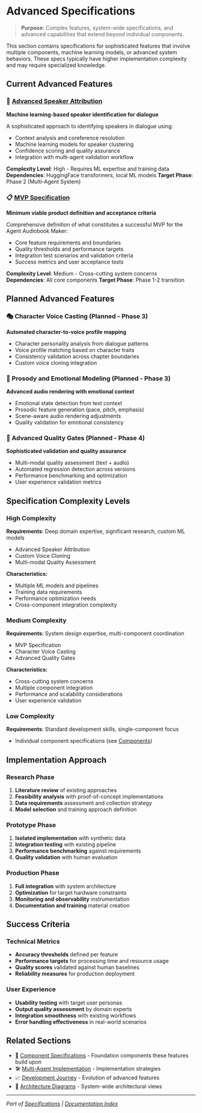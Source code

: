 # Advanced Specifications

> **Purpose**: Complex features, system-wide specifications, and advanced capabilities that extend beyond individual components.

This section contains specifications for sophisticated features that involve multiple components, machine learning models, or advanced system behaviors. These specs typically have higher implementation complexity and may require specialized knowledge.

## Current Advanced Features

### 🧠 [Advanced Speaker Attribution](ADVANCED_SPEAKER_ATTRIBUTION.md)

**Machine learning-based speaker identification for dialogue**

A sophisticated approach to identifying speakers in dialogue using:

- Context analysis and coreference resolution
- Machine learning models for speaker clustering
- Confidence scoring and quality assurance
- Integration with multi-agent validation workflow

**Complexity Level**: High - Requires ML expertise and training data
**Dependencies**: HuggingFace transformers, local ML models
**Target Phase**: Phase 2 (Multi-Agent System)

### 📋 [MVP Specification](MVP_SPECIFICATION.md)  

**Minimum viable product definition and acceptance criteria**

Comprehensive definition of what constitutes a successful MVP for the Agent Audiobook Maker:

- Core feature requirements and boundaries
- Quality thresholds and performance targets
- Integration test scenarios and validation criteria
- Success metrics and user acceptance tests

**Complexity Level**: Medium - Cross-cutting system concerns
**Dependencies**: All core components
**Target Phase**: Phase 1-2 transition

## Planned Advanced Features

### 🎭 Character Voice Casting (Planned - Phase 3)

**Automated character-to-voice profile mapping**

- Character personality analysis from dialogue patterns
- Voice profile matching based on character traits  
- Consistency validation across chapter boundaries
- Custom voice cloning integration

### 🎵 Prosody and Emotional Modeling (Planned - Phase 3)

**Advanced audio rendering with emotional context**

- Emotional state detection from text context
- Prosodic feature generation (pace, pitch, emphasis)
- Scene-aware audio rendering adjustments
- Quality validation for emotional consistency

### 🔧 Advanced Quality Gates (Planned - Phase 4)

**Sophisticated validation and quality assurance**

- Multi-modal quality assessment (text + audio)
- Automated regression detection across versions
- Performance benchmarking and optimization
- User experience validation metrics

## Specification Complexity Levels

### High Complexity

**Requirements**: Deep domain expertise, significant research, custom ML models

- Advanced Speaker Attribution
- Custom Voice Cloning  
- Multi-modal Quality Assessment

**Characteristics:**

- Multiple ML models and pipelines
- Training data requirements
- Performance optimization needs
- Cross-component integration complexity

### Medium Complexity  

**Requirements**: System design expertise, multi-component coordination

- MVP Specification
- Character Voice Casting
- Advanced Quality Gates

**Characteristics:**

- Cross-cutting system concerns
- Multiple component integration
- Performance and scalability considerations
- User experience validation

### Low Complexity

**Requirements**: Standard development skills, single-component focus  

- Individual component specifications (see [Components](../components/README.md))

## Implementation Approach

### Research Phase

1. **Literature review** of existing approaches
2. **Feasibility analysis** with proof-of-concept implementations
3. **Data requirements** assessment and collection strategy
4. **Model selection** and training approach definition

### Prototype Phase  

1. **Isolated implementation** with synthetic data
2. **Integration testing** with existing pipeline
3. **Performance benchmarking** against requirements
4. **Quality validation** with human evaluation

### Production Phase

1. **Full integration** with system architecture
2. **Optimization** for target hardware constraints
3. **Monitoring and observability** instrumentation
4. **Documentation and training** material creation

## Success Criteria

### Technical Metrics

- **Accuracy thresholds** defined per feature
- **Performance targets** for processing time and resource usage
- **Quality scores** validated against human baselines
- **Reliability measures** for production deployment

### User Experience

- **Usability testing** with target user personas
- **Output quality assessment** by domain experts  
- **Integration smoothness** with existing workflows
- **Error handling effectiveness** in real-world scenarios

## Related Sections

- 📝 [Component Specifications](../components/README.md) - Foundation components these features build upon
- 🛠️ [Multi-Agent Implementation](../../03-implementation/multi-agent/README.md) - Implementation strategies  
- 📈 [Development Journey](../../05-development/journey/README.md) - Evolution of advanced features
- 🎨 [Architecture Diagrams](../../04-diagrams/architecture/) - System-wide architectural views

---

*Part of [Specifications](../README.md) | [Documentation Index](../../README.md)*
